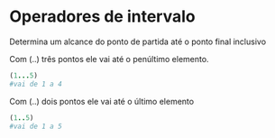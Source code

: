 # Operadores de intervalo

Determina um alcance do ponto de partida até o ponto final inclusivo

Com (..) três pontos ele vai até o penúltimo elemento.

```ruby
(1...5)
#vai de 1 a 4
```

Com (..) dois pontos ele vai até o último elemento

```ruby
(1..5)
#vai de 1 a 5
```